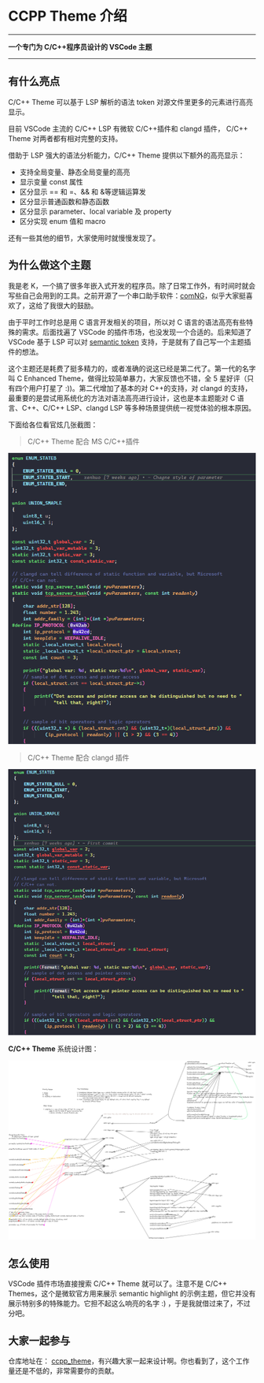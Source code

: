 # CCPP Theme 介绍

---

**一个专门为 C/C++程序员设计的 VSCode 主题**

---

## 有什么亮点

C/C++ Theme 可以基于 LSP 解析的语法 token 对源文件里更多的元素进行高亮显示。 

目前 VSCode 主流的 C/C++ LSP 有微软 C/C++插件和 clangd 插件， C/C++ Theme 对两者都有相对完整的支持。

借助于 LSP 强大的语法分析能力，C/C++ Theme 提供以下额外的高亮显示：

- 支持全局变量、静态全局变量的高亮
- 显示变量 const 属性
- 区分显示 == 和 =、&& 和 &等逻辑运算发
- 区分显示普通函数和静态函数
- 区分显示 parameter、local variable 及 property
- 区分实现 enum 值和 macro

还有一些其他的细节，大家使用时就慢慢发现了。

## 为什么做这个主题

我是老 K，一个搞了很多年嵌入式开发的程序员。除了日常工作外，有时间时就会写些自己会用到的工具。之前开源了一个串口助手软件：[comNG](https://gitee.com/xenkuo/comNG)，似乎大家挺喜欢了，这给了我很大的鼓励。

由于平时工作时总是用 C 语言开发相关的项目，所以对 C 语言的语法高亮有些特殊的需求。后面找遍了 VSCode 的插件市场，也没发现一个合适的。后来知道了 VSCode 基于 LSP 可以对 [semantic token](https://code.visualstudio.com/api/language-extensions/semantic-highlight-guide) 支持，于是就有了自己写一个主题插件的想法。

这个主题还是耗费了挺多精力的，或者准确的说这已经是第二代了。第一代的名字叫 C Enhanced Theme，做得比较简单暴力，大家反馈也不错，全 5 星好评（只有四个用户打星了 :))。第二代增加了基本的对 C++的支持，对 clangd 的支持，最重要的是尝试用系统化的方法对语法高亮进行设计，这也是本主题能对 C 语言、C++、C/C++ LSP、clangd LSP 等多种场景提供统一视觉体验的根本原因。

下面给各位看官炫几张截图：

> C/C++ Theme 配合 MS C/C++插件

![](Image/README_2023-06-22-21-02-03.png)

> C/C++ Theme 配合 clangd 插件

![](Image/README_2023-06-22-21-03-10.png)

**C/C++ Theme** 系统设计图：

![](Image/The%20C%202023-04-29%2021.23.52.excalidraw.png)

## 怎么使用

VSCode 插件市场直接搜索 C/C++ Theme 就可以了。注意不是 C/C++ Themes，这个是微软官方用来展示 semantic highlight 的示例主题，但它并没有展示特别多的特殊能力。它担不起这么响亮的名字 :) ，于是我就借过来了，不过分吧。

## 大家一起参与

仓库地址在： [ccpp_theme](https://github.com/xenkuo/ccpp_theme)，有兴趣大家一起来设计啊。你也看到了，这个工作量还是不低的，非常需要你的贡献。